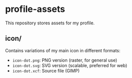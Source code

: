 # profile-assets
This repository stores assets for my profile.

## icon/

Contains variations of my main icon in different formats:

- `icon-dot.png`: PNG version (raster, for general use)
- `icon-dot.svg`: SVG version (scalable, preferred for web)
- `icon-dot.xcf`: Source file (GIMP)
